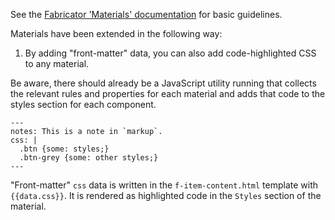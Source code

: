 See the [Fabricator 'Materials' documentation](http://fbrctr.github.io/building-a-toolkit/materials.html) for basic guidelines.

Materials have been extended in the following way:

1. By adding "front-matter" data, you can also add code-highlighted CSS to any material.

Be aware, there should already be a JavaScript utility running that collects the relevant rules and properties for each material and adds that code to the styles section for each component.

```markup
---
notes: This is a note in `markup`.
css: |
  .btn {some: styles;}
  .btn-grey {some: other styles;}
---
```

"Front-matter" `css` data is written in the `f-item-content.html` template with `{{data.css}}`. It is rendered as highlighted code in the `Styles` section of the material.